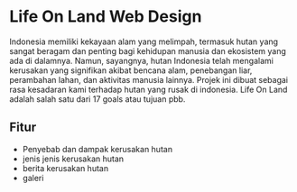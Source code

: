 # Life On Land Web Design
Indonesia memiliki kekayaan alam yang melimpah, termasuk hutan yang sangat beragam dan penting bagi kehidupan manusia dan ekosistem yang ada di dalamnya. Namun, sayangnya, hutan Indonesia telah mengalami kerusakan yang signifikan akibat bencana alam, penebangan liar, perambahan lahan, dan aktivitas manusia lainnya. Projek ini dibuat sebagai rasa kesadaran kami terhadap hutan yang rusak di indonesia. Life On Land adalah salah satu dari 17 goals atau tujuan pbb.


## Fitur

- Penyebab dan dampak kerusakan hutan
- jenis jenis kerusakan hutan
- berita kerusakan hutan
- galeri

